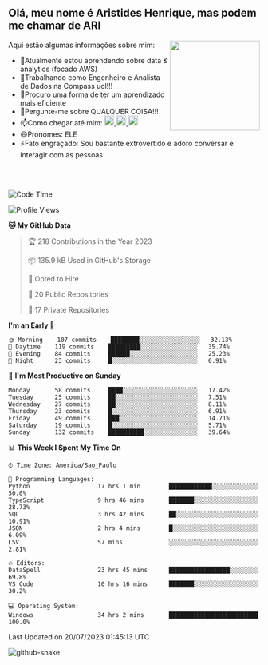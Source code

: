 ## Olá, meu nome é Aristides Henrique, mas podem me chamar de ARI

<div >
Aqui estão algumas informações sobre mim:<img align="right" height="180em" src="https://user-images.githubusercontent.com/97318481/177042589-45d62122-82a9-4a32-b3a7-87b322825b2f.png">
</div>

- 🌱Atualmente estou aprendendo sobre data & analytics (focado AWS)
- 👯Trabalhando como Engenheiro e Analista de Dados na Compass uol!!!
- 🤔Procuro uma forma de ter um aprendizado mais eficiente
- 💬Pergunte-me sobre QUALQUER COISA!!!
- 📫Como chegar até mim:
  <a href="https://www.instagram.com/aryhenry/" target="_blank">
  <img src="https://img.shields.io/badge/-Instagram-%23E4405F?style=for-the-badge&logo=instagram&logoColor=black" height="20px">
  </a>
  <a href="https://www.linkedin.com/in/aristides-henrique/" target="_blank">
  <img src="https://img.shields.io/badge/-LinkedIn-%230077B5?style=for-the-badge&logo=linkedin&logoColor=black" height="20px">
  </a> 
  <a href="mailto:arihenriqueuna@gmail.com">
  <img src="https://img.shields.io/badge/-Gmail-%23333?style=for-the-badge&logo=gmail&logoColor=white" height="20px">
  </a>
- 😄Pronomes: ELE
- ⚡Fato engraçado: Sou bastante extrovertido e adoro conversar e interagir com as pessoas
<br/>
<br/>


<!--START_SECTION:waka-->
![Code Time](http://img.shields.io/badge/Code%20Time-996%20hrs%208%20mins-blue)

![Profile Views](http://img.shields.io/badge/Profile%20Views-62-blue)

**🐱 My GitHub Data** 

> 🏆 218 Contributions in the Year 2023
 > 
> 📦 135.9 kB Used in GitHub's Storage 
 > 
> 💼 Opted to Hire
 > 
> 📜 20 Public Repositories 
 > 
> 🔑 17 Private Repositories  
 > 
**I'm an Early 🐤** 

```text
🌞 Morning    107 commits    ████████░░░░░░░░░░░░░░░░░   32.13% 
🌇 Daytime    119 commits    █████████░░░░░░░░░░░░░░░░   35.74% 
🌃 Evening    84 commits     ██████░░░░░░░░░░░░░░░░░░░   25.23% 
🌙 Night      23 commits     █░░░░░░░░░░░░░░░░░░░░░░░░   6.91%

```
📅 **I'm Most Productive on Sunday** 

```text
Monday       58 commits     ████░░░░░░░░░░░░░░░░░░░░░   17.42% 
Tuesday      25 commits     ██░░░░░░░░░░░░░░░░░░░░░░░   7.51% 
Wednesday    27 commits     ██░░░░░░░░░░░░░░░░░░░░░░░   8.11% 
Thursday     23 commits     █░░░░░░░░░░░░░░░░░░░░░░░░   6.91% 
Friday       49 commits     ███░░░░░░░░░░░░░░░░░░░░░░   14.71% 
Saturday     19 commits     █░░░░░░░░░░░░░░░░░░░░░░░░   5.71% 
Sunday       132 commits    ██████████░░░░░░░░░░░░░░░   39.64%

```


📊 **This Week I Spent My Time On** 

```text
⌚︎ Time Zone: America/Sao_Paulo

💬 Programming Languages: 
Python                   17 hrs 1 min        ████████████░░░░░░░░░░░░░   50.0% 
TypeScript               9 hrs 46 mins       ███████░░░░░░░░░░░░░░░░░░   28.73% 
SQL                      3 hrs 42 mins       ██░░░░░░░░░░░░░░░░░░░░░░░   10.91% 
JSON                     2 hrs 4 mins        █░░░░░░░░░░░░░░░░░░░░░░░░   6.09% 
CSV                      57 mins             ░░░░░░░░░░░░░░░░░░░░░░░░░   2.81%

🔥 Editors: 
DataSpell                23 hrs 45 mins      █████████████████░░░░░░░░   69.8% 
VS Code                  10 hrs 16 mins      ███████░░░░░░░░░░░░░░░░░░   30.2%

💻 Operating System: 
Windows                  34 hrs 2 mins       █████████████████████████   100.0%

```


 Last Updated on 20/07/2023 01:45:13 UTC
<!--END_SECTION:waka-->

<img alt="github-snake" src="https://github.com/AriHenrique/AriHenrique/blob/output/github-contribution-grid-snake-dark.svg" />

